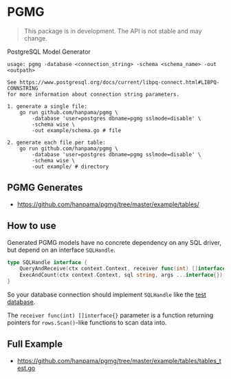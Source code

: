 # PGMG

> This package is in development. The API is not stable and may change.

PostgreSQL Model Generator

```
usage: pgmg -database <connection_string> -schema <schema_name> -out <outpath>

See https://www.postgresql.org/docs/current/libpq-connect.html#LIBPQ-CONNSTRING
for more information about connection string parameters.

1. generate a single file:
	go run github.com/hanpama/pgmg \
		-database 'user=postgres dbname=pgmg sslmode=disable' \
		-schema wise \
		-out example/schema.go # file

2. generate each file per table:
	go run github.com/hanpama/pgmg \
		-database 'user=postgres dbname=pgmg sslmode=disable' \
		-schema wise \
		-out example/ # directory

```

## PGMG Generates

* https://github.com/hanpama/pgmg/tree/master/example/tables/


## How to use

Generated PGMG models have no concrete dependency on any SQL driver,
but depend on an interface `SQLHandle`.

```go
type SQLHandle interface {
	QueryAndReceive(ctx context.Context, receiver func(int) []interface{}, sql string, args ...interface{}) (int, error)
	ExecAndCount(ctx context.Context, sql string, args ...interface{}) (int64, error)
}
```

So your database connection should implement `SQLHandle` like the [test database](https://github.com/hanpama/pgmg/tree/master/example/testdb.go).

The `receiver func(int) []interface{}` parameter is a function returning pointers for `rows.Scan()`-like functions
to scan data into.

## Full Example

* https://github.com/hanpama/pgmg/tree/master/example/tables/tables_test.go
